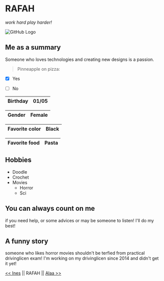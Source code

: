 
# RAFAH

*work hard play harder!*


![GitHub Logo](https://scontent.fbru2-1.fna.fbcdn.net/v/t1.0-9/73228406_3107837705909734_8924838416412049408_n.jpg?_nc_cat=106&_nc_oc=AQmVtu-1_tPO6LqNqXtHLVq_CEFeo8-obtlPpiQvjO4WXSu0fYwfPLeNIlb5XQJfMdJzytwbvz64uFxZxXZyYzng&_nc_ht=scontent.fbru2-1.fna&oh=b5be6c6dbe8edd50b70e9f4f0bbdc492&oe=5E51C4A1)



## Me as a summary
Someone who loves technologies and creating new designs is a passion.



>Pinneapple on pizza:
- [x] Yes 
- [ ]  No 


Birthday       | 01/05 
-------------- |------------ 

Gender         | Female
-------------- |------------

Favorite color | Black
---------------|----------

Favorite food  | Pasta
-------------  |------------





## Hobbies
* Doodle
* Crochet
* Movies 
  * Horror
  * Sci
  
  
  
## You can always count on me
if you need help, or some advices or may be someone to listen! I'll do my best!




## A funny story

someone who likes horror movies shouldn't be terfied from practical drivinglicen exam!
I'm working on my drivinglicen since 2014 and didn't get it yet! 




[<< Ines](https://github.com/InesAbbes/Markdown/edit/master/challenge-repository-Ines.md)  || RAFAH || [Alaa >>](https://github.com/ALAASHO/markdown-/blob/master/README.md)





